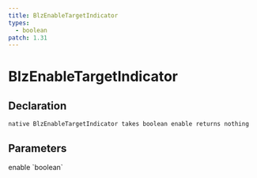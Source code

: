 ```yaml
---
title: BlzEnableTargetIndicator
types:
  - boolean
patch: 1.31
---
```


# BlzEnableTargetIndicator

## Declaration

```
native BlzEnableTargetIndicator takes boolean enable returns nothing
```

## Parameters
<dl>
  <dt>enable `boolean`</dt>
  <dd></dd>
</dl>